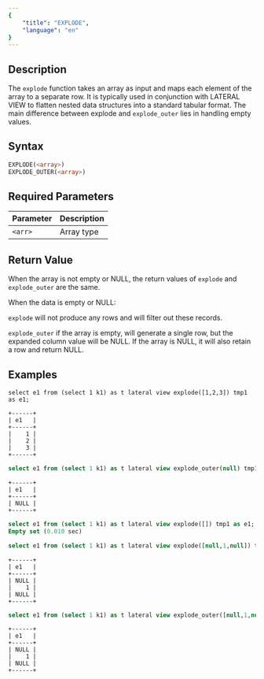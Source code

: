 ```yaml
---
{
    "title": "EXPLODE",
    "language": "en"
}
---
```


## Description

The `explode` function takes an array as input and maps each element of the array to a separate row. It is typically used in conjunction with LATERAL VIEW to flatten nested data structures into a standard tabular format. The main difference between explode and `explode_outer` lies in handling empty values.

## Syntax
```sql
EXPLODE(<array>)
EXPLODE_OUTER(<array>)
```

## Required Parameters

| Parameter | Description |
| -- | -- |
| `<arr>` | 	Array type |

## Return Value

When the array is not empty or NULL, the return values of `explode` and `explode_outer` are the same.

When the data is empty or NULL:

`explode` will not produce any rows and will filter out these records.

`explode_outer` if the array is empty, will generate a single row, but the expanded column value will be NULL. If the array is NULL, it will also retain a row and return NULL.

## Examples
```
select e1 from (select 1 k1) as t lateral view explode([1,2,3]) tmp1 as e1;
```

```text
+------+
| e1   |
+------+
|    1 |
|    2 |
|    3 |
+------+
```

```sql
select e1 from (select 1 k1) as t lateral view explode_outer(null) tmp1 as e1;
```

``` text
+------+
| e1   |
+------+
| NULL |
+------+
```

```sql
select e1 from (select 1 k1) as t lateral view explode([]) tmp1 as e1;
Empty set (0.010 sec)
```

```sql
select e1 from (select 1 k1) as t lateral view explode([null,1,null]) tmp1 as e1;
```

```text
+------+
| e1   |
+------+
| NULL |
|    1 |
| NULL |
+------+
```

```sql
select e1 from (select 1 k1) as t lateral view explode_outer([null,1,null]) tmp1 as e1;
```

```text
+------+
| e1   |
+------+
| NULL |
|    1 |
| NULL |
+------+
```